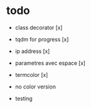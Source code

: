 # todo

- class decorator [x]
- tqdm for progress [x]
- ip address [x]
- parametres avec espace [x]
- termcolor [x]
- no color version

- testing
